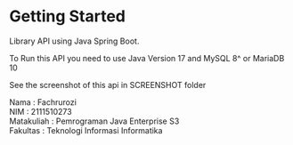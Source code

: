 # Getting Started

Library API using Java Spring Boot.

To Run this API you need to use Java Version 17 and MySQL 8^ or MariaDB 10

See the screenshot of this api in SCREENSHOT folder

Nama        : Fachrurozi    <br />
NIM         : 2111510273    <br />
Matakuliah  : Pemrograman Java Enterprise S3   <br />
Fakultas    : Teknologi Informasi Informatika   <br />
